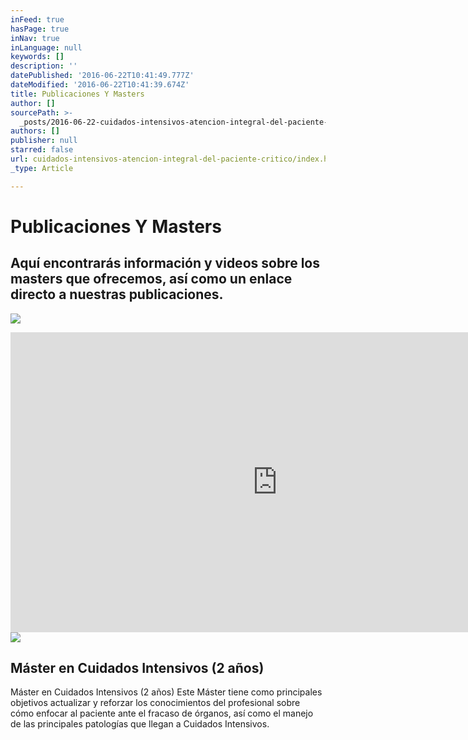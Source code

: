```yaml
---
inFeed: true
hasPage: true
inNav: true
inLanguage: null
keywords: []
description: ''
datePublished: '2016-06-22T10:41:49.777Z'
dateModified: '2016-06-22T10:41:39.674Z'
title: Publicaciones Y Masters
author: []
sourcePath: >-
  _posts/2016-06-22-cuidados-intensivos-atencion-integral-del-paciente-critico.md
authors: []
publisher: null
starred: false
url: cuidados-intensivos-atencion-integral-del-paciente-critico/index.html
_type: Article

---
```

# Publicaciones Y Masters

## Aquí encontrarás información y videos sobre los masters que ofrecemos, así como un enlace directo a nuestras publicaciones.
![](https://the-grid-user-content.s3-us-west-2.amazonaws.com/37bc4d5a-bfc9-4e29-9e4f-64559e6f3bae.jpg)

<iframe src="https://cdn.embedly.com/widgets/media.html?src=https%3A%2F%2Fwww.youtube.com%2Fembed%2Fcty8iyOWXe0%3Ffeature%3Doembed&amp;url=http%3A%2F%2Fwww.youtube.com%2Fwatch%3Fv%3Dcty8iyOWXe0&amp;image=https%3A%2F%2Fi.ytimg.com%2Fvi%2Fcty8iyOWXe0%2Fhqdefault.jpg&amp;key=b7d04c9b404c499eba89ee7072e1c4f7&amp;type=text%2Fhtml&amp;schema=youtube" width="854" height="480" scrolling="no" frameborder="0" allowfullscreen="" style=""></iframe>

<article style=""><img src="https://imgflo.herokuapp.com/graph/vahj1ThiexotieMo/f59af72348e96946c46034821d096279/croprotate.jpg?cropheight=3457&amp;cropwidth=5184&amp;degrees=0&amp;input=http%3A%2F%2Fwww.medicapanamericana.com%2Fimages%2Fstories%2Fimagen-metodo.jpg&amp;x=0&amp;y=0" /><h1>Máster en Cuidados Intensivos (2 años)</h1><p>Máster en Cuidados Intensivos (2 años) Este Máster tiene como principales objetivos actualizar y reforzar los conocimientos del profesional sobre cómo enfocar al paciente ante el fracaso de órganos, así como el manejo de las principales patologías que llegan a Cuidados Intensivos.</p></article>